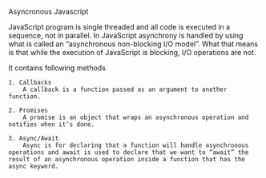 Asyncronous Javascript

JavaScript program is single threaded and all code is executed in a sequence, not in parallel. In JavaScript asynchrony is handled by using what is called an “asynchronous non-blocking I/O model”. What that means is that while the execution of JavaScript is blocking, I/O operations are not. 

It contains following methods
    
    1. Callbacks
        A callback is a function passed as an argument to another function.

    2. Promises
        A promise is an object that wraps an asynchronous operation and notifies when it’s done. 

    3. Async/Await
        Async is for declaring that a function will handle asynchronous operations and await is used to declare that we want to “await” the result of an asynchronous operation inside a function that has the async keyword.



